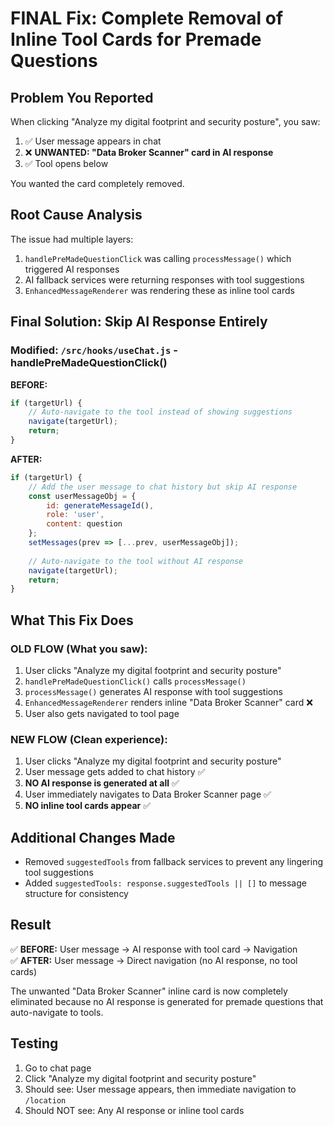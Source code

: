 # FINAL Fix: Complete Removal of Inline Tool Cards for Premade Questions

## Problem You Reported
When clicking "Analyze my digital footprint and security posture", you saw:
1. ✅ User message appears in chat
2. ❌ **UNWANTED: "Data Broker Scanner" card in AI response**
3. ✅ Tool opens below

You wanted the card completely removed.

## Root Cause Analysis
The issue had multiple layers:
1. `handlePreMadeQuestionClick` was calling `processMessage()` which triggered AI responses
2. AI fallback services were returning responses with tool suggestions
3. `EnhancedMessageRenderer` was rendering these as inline tool cards

## Final Solution: Skip AI Response Entirely

### Modified: `/src/hooks/useChat.js` - handlePreMadeQuestionClick()

**BEFORE:**
```javascript
if (targetUrl) {
    // Auto-navigate to the tool instead of showing suggestions
    navigate(targetUrl);
    return;
}
```

**AFTER:**
```javascript  
if (targetUrl) {
    // Add the user message to chat history but skip AI response
    const userMessageObj = {
        id: generateMessageId(),
        role: 'user',
        content: question
    };
    setMessages(prev => [...prev, userMessageObj]);
    
    // Auto-navigate to the tool without AI response
    navigate(targetUrl);
    return;
}
```

## What This Fix Does

### OLD FLOW (What you saw):
1. User clicks "Analyze my digital footprint and security posture"
2. `handlePreMadeQuestionClick()` calls `processMessage()`
3. `processMessage()` generates AI response with tool suggestions
4. `EnhancedMessageRenderer` renders inline "Data Broker Scanner" card ❌
5. User also gets navigated to tool page

### NEW FLOW (Clean experience):
1. User clicks "Analyze my digital footprint and security posture"  
2. User message gets added to chat history ✅
3. **NO AI response is generated at all** ✅
4. User immediately navigates to Data Broker Scanner page ✅
5. **NO inline tool cards appear** ✅

## Additional Changes Made
- Removed `suggestedTools` from fallback services to prevent any lingering tool suggestions
- Added `suggestedTools: response.suggestedTools || []` to message structure for consistency

## Result
✅ **BEFORE:** User message → AI response with tool card → Navigation  
✅ **AFTER:** User message → Direct navigation (no AI response, no tool cards)

The unwanted "Data Broker Scanner" inline card is now completely eliminated because no AI response is generated for premade questions that auto-navigate to tools.

## Testing
1. Go to chat page
2. Click "Analyze my digital footprint and security posture"
3. Should see: User message appears, then immediate navigation to `/location`
4. Should NOT see: Any AI response or inline tool cards